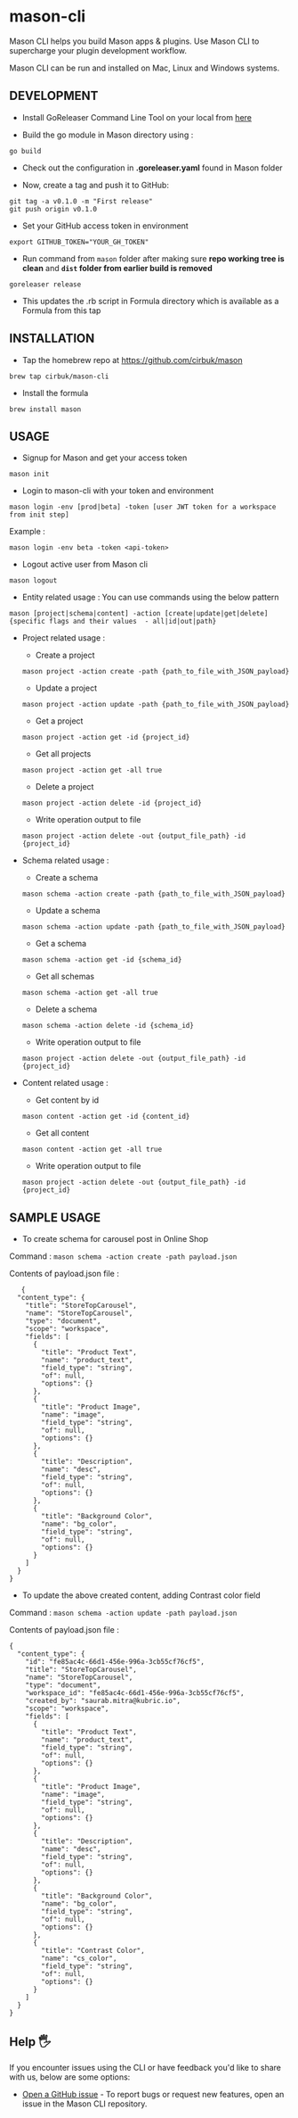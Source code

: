 # mason-cli
Mason CLI helps you build Mason apps & plugins. Use Mason CLI to supercharge your plugin development workflow.

Mason CLI can be run and installed on Mac, Linux and Windows systems.


## DEVELOPMENT

- Install GoReleaser Command Line Tool on your local from [here](https://goreleaser.com/install/)

- Build the go module in Mason directory using :
```
go build
```
- Check out the configuration in **.goreleaser.yaml** found in Mason folder

- Now, create a tag and push it to GitHub:
```
git tag -a v0.1.0 -m "First release"
git push origin v0.1.0
```

- Set your GitHub access token in environment
```
export GITHUB_TOKEN="YOUR_GH_TOKEN"
```


- Run command from `mason` folder after making sure **repo working tree is clean** and **`dist` folder from earlier build is removed**
```
goreleaser release
```

- This updates the .rb script in Formula directory which is available as a Formula from this tap

## INSTALLATION

- Tap the homebrew repo at https://github.com/cirbuk/mason

```
brew tap cirbuk/mason-cli
```

- Install the formula

```
brew install mason
```

## USAGE

- Signup for Mason and get your access token
```
mason init
```

- Login to mason-cli with your token and environment
```
mason login -env [prod|beta] -token [user JWT token for a workspace from init step]
```

Example :
```
mason login -env beta -token <api-token>
```

- Logout active user from Mason cli
```
mason logout
```

- Entity related usage :
You can use commands using the below pattern
```
mason [project|schema|content] -action [create|update|get|delete] {specific flags and their values  - all|id|out|path}
```

- Project related usage :
    - Create a project
    ```
    mason project -action create -path {path_to_file_with_JSON_payload}
    ```

    - Update a project
    ```
    mason project -action update -path {path_to_file_with_JSON_payload}
    ```

    - Get a project
    ```
    mason project -action get -id {project_id}
    ```

    - Get all projects
    ```
    mason project -action get -all true
    ```

    - Delete a project
    ```
    mason project -action delete -id {project_id}
    ```
    -  Write operation output to file
    ```
    mason project -action delete -out {output_file_path} -id {project_id}
    ```

- Schema related usage :
    - Create a schema
    ```
    mason schema -action create -path {path_to_file_with_JSON_payload}
    ```

    - Update a schema
    ```
    mason schema -action update -path {path_to_file_with_JSON_payload}
    ```

    - Get a schema
    ```
    mason schema -action get -id {schema_id}
    ```

    - Get all schemas
    ```
    mason schema -action get -all true
    ```

    - Delete a schema
    ```
    mason schema -action delete -id {schema_id}
    ```
    -  Write operation output to file
    ```
    mason project -action delete -out {output_file_path} -id {project_id}
    ```

- Content related usage :
    - Get content by id
    ```
    mason content -action get -id {content_id}
    ```

    - Get all content
    ```
    mason content -action get -all true
    ```
    -  Write operation output to file
    ```
    mason project -action delete -out {output_file_path} -id {project_id}
    ```

## SAMPLE USAGE

- To create schema for carousel post in Online Shop

Command : `mason schema -action create -path payload.json`

Contents of payload.json file :

```
   {
  "content_type": {
    "title": "StoreTopCarousel",
    "name": "StoreTopCarousel",
    "type": "document",
    "scope": "workspace",
    "fields": [
      {
        "title": "Product Text",
        "name": "product_text",
        "field_type": "string",
        "of": null,
        "options": {}
      },
      {
        "title": "Product Image",
        "name": "image",
        "field_type": "string",
        "of": null,
        "options": {}
      },
      {
        "title": "Description",
        "name": "desc",
        "field_type": "string",
        "of": null,
        "options": {}
      },
      {
        "title": "Background Color",
        "name": "bg_color",
        "field_type": "string",
        "of": null,
        "options": {}
      }
    ]
  }
}
```

- To update the above created content, adding Contrast color field

Command : `mason schema -action update -path payload.json`

Contents of payload.json file :

```
{
  "content_type": {
    "id": "fe85ac4c-66d1-456e-996a-3cb55cf76cf5",
    "title": "StoreTopCarousel",
    "name": "StoreTopCarousel",
    "type": "document",
    "workspace_id": "fe85ac4c-66d1-456e-996a-3cb55cf76cf5",
    "created_by": "saurab.mitra@kubric.io",
    "scope": "workspace",
    "fields": [
      {
        "title": "Product Text",
        "name": "product_text",
        "field_type": "string",
        "of": null,
        "options": {}
      },
      {
        "title": "Product Image",
        "name": "image",
        "field_type": "string",
        "of": null,
        "options": {}
      },
      {
        "title": "Description",
        "name": "desc",
        "field_type": "string",
        "of": null,
        "options": {}
      },
      {
        "title": "Background Color",
        "name": "bg_color",
        "field_type": "string",
        "of": null,
        "options": {}
      },
      {
        "title": "Contrast Color",
        "name": "cs_color",
        "field_type": "string",
        "of": null,
        "options": {}
      }
    ]
  }
}
```

## Help 🖐

If you encounter issues using the CLI or have feedback you'd like to share with us, below are some options:

- [Open a GitHub issue](https://github.com/cirbuk/mason-cli/issues) - To report bugs or request new features, open an issue in the Mason CLI repository.






